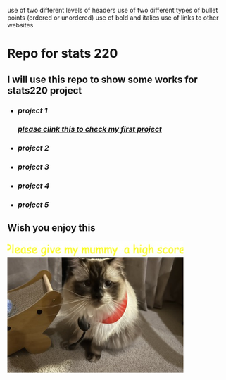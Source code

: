 use of two different levels of headers
use of two different types of bullet points (ordered or unordered)
use of bold and italics
use of links to other websites
# **Repo for stats 220**

## I will use this repo to show some works for stats220 project 
   
*  ### *project 1*
   ### [*please clink this to check my first project*](https://github.com/yanwanngwang/stats220/blob/7fa25a3eef08c4d2f9474ff2bf98b68f2b92445c/Project%201.md)  
*  ### *project 2*
*  ### *project 3*
*  ### *project 4*
*  ### *project 5*

## **Wish you enjoy this**
![](https://github.com/yanwanngwang/stats220/blob/b6e1a88979405582395bfb65976002a0eb4b2de5/tt.png)
